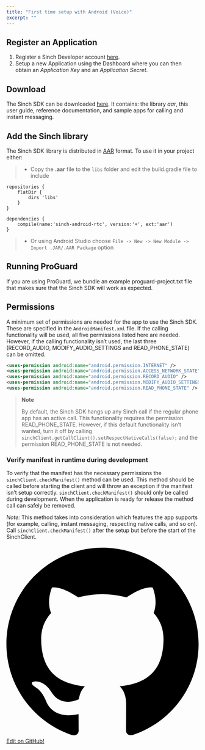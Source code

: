 ```yaml
---
title: "First time setup with Android (Voice)"
excerpt: ""
---
```

## Register an Application

1.  Register a Sinch Developer account [here](https://portal.sinch.com/#/signup).
2.  Setup a new Application using the Dashboard where you can then obtain an *Application Key* and an *Application Secret*.

## Download

The Sinch SDK can be downloaded [here](https://sinch.readme.io/page/downloads). It contains: the library *aar*, this user guide, reference documentation, and sample apps for calling and instant messaging.

## Add the Sinch library

The Sinch SDK library is distributed in [AAR](http://tools.android.com/tech-docs/new-build-system/aar-format) format. To use it in your project either:

>  - Copy the **.aar** file to the `libs` folder and edit the build.gradle file to include
```text
repositories {
    flatDir {
        dirs 'libs'
    }
}

dependencies {
    compile(name:'sinch-android-rtc', version:'+', ext:'aar')
}
```


>  - Or using Android Studio choose `File -> New -> New Module -> Import .JAR/.AAR Package` option

## Running ProGuard

If you are using ProGuard, we bundle an example proguard-project.txt file that makes sure that the Sinch SDK will work as expected.

## Permissions

A minimum set of permissions are needed for the app to use the Sinch SDK. These are specified in the `AndroidManifest.xml` file. If the calling functionality will be used, all five permissions listed here are needed. However, if the calling functionality isn’t used, the last three (RECORD\_AUDIO, MODIFY\_AUDIO\_SETTINGS and READ\_PHONE\_STATE) can be omitted.
```xml
<uses-permission android:name="android.permission.INTERNET" />
<uses-permission android:name="android.permission.ACCESS_NETWORK_STATE" />
<uses-permission android:name="android.permission.RECORD_AUDIO" />
<uses-permission android:name="android.permission.MODIFY_AUDIO_SETTINGS" />
<uses-permission android:name="android.permission.READ_PHONE_STATE" />
```




> **Note**    
>
> By default, the Sinch SDK hangs up any Sinch call if the regular phone app has an active call. This functionality requires the permission READ\_PHONE\_STATE. However, if this default functionality isn’t wanted, turn it off by calling `sinchClient.getCallClient().setRespectNativeCalls(false);` and the permission READ\_PHONE\_STATE is not needed.

### Verify manifest in runtime during development

To verify that the manifest has the necessary permissions the `sinchClient.checkManifest()` method can be used. This method should be called before starting the client and will throw an exception if the manifest isn’t setup correctly. `sinchClient.checkManifest()` should only be called during development. When the application is ready for release the method call can safely be removed.

*Note:* This method takes into consideration which features the app supports (for example, calling, instant messaging, respecting native calls, and so on). Call `sinchClient.checkManifest()` after the setup but before the start of the SinchClient.

<div class="magic-block-html"><a class="gitbutton pill" target="_blank" href="https://github.com/sinch/docs/blob/master/docs/voice/voice-for-android/voice-android-first-time-setup.md"><span class="icon medium"><svg xmlns="http://www.w3.org/2000/svg" role="img" viewBox="0 0 24 24"><title>GitHub icon</title><path d="M 12 0.297 c -6.63 0 -12 5.373 -12 12 c 0 5.303 3.438 9.8 8.205 11.385 c 0.6 0.113 0.82 -0.258 0.82 -0.577 c 0 -0.285 -0.01 -1.04 -0.015 -2.04 c -3.338 0.724 -4.042 -1.61 -4.042 -1.61 C 4.422 18.07 3.633 17.7 3.633 17.7 c -1.087 -0.744 0.084 -0.729 0.084 -0.729 c 1.205 0.084 1.838 1.236 1.838 1.236 c 1.07 1.835 2.809 1.305 3.495 0.998 c 0.108 -0.776 0.417 -1.305 0.76 -1.605 c -2.665 -0.3 -5.466 -1.332 -5.466 -5.93 c 0 -1.31 0.465 -2.38 1.235 -3.22 c -0.135 -0.303 -0.54 -1.523 0.105 -3.176 c 0 0 1.005 -0.322 3.3 1.23 c 0.96 -0.267 1.98 -0.399 3 -0.405 c 1.02 0.006 2.04 0.138 3 0.405 c 2.28 -1.552 3.285 -1.23 3.285 -1.23 c 0.645 1.653 0.24 2.873 0.12 3.176 c 0.765 0.84 1.23 1.91 1.23 3.22 c 0 4.61 -2.805 5.625 -5.475 5.92 c 0.42 0.36 0.81 1.096 0.81 2.22 c 0 1.606 -0.015 2.896 -0.015 3.286 c 0 0.315 0.21 0.69 0.825 0.57 C 20.565 22.092 24 17.592 24 12.297 c 0 -6.627 -5.373 -12 -12 -12" /></svg></span>Edit on GitHub!</a></div>